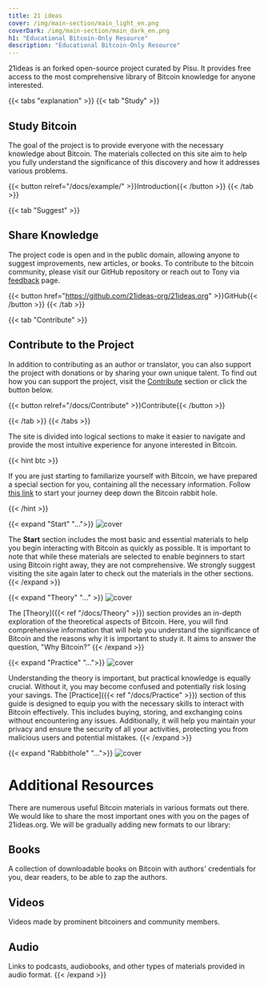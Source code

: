 ```yaml
---
title: 21 ideas
cover: /img/main-section/main_light_en.png
coverDark: /img/main-section/main_dark_en.png
h1: "Educational Bitcoin-Only Resource"
description: "Educational Bitcoin-Only Resource"
---
```


21ideas is an forked open-source project curated by Pisu. It provides free access to the most comprehensive library of Bitcoin knowledge for anyone interested.

{{< tabs "explanation" >}}
{{< tab "Study" >}}
## Study Bitcoin

The goal of the project is to provide everyone with the necessary knowledge about Bitcoin. The materials collected on this site aim to help you fully understand the significance of this discovery and how it addresses various problems. 

{{< button relref="/docs/example/" >}}Introduction{{< /button >}}
{{< /tab >}}

{{< tab "Suggest" >}}
## Share Knowledge

The project code is open and in the public domain, allowing anyone to suggest improvements, new articles, or books. To contribute to the bitcoin community, please visit our GitHub repository or reach out to Tony via [feedback](/feedback) page.

{{< button href="https://github.com/21ideas-org/21ideas.org" >}}GitHub{{< /button >}}
{{< /tab >}}

{{< tab "Contribute" >}}
## Contribute to the Project

In addition to contributing as an author or translator, you can also support the project with donations or by sharing your own unique talent. To find out how you can support the project, visit the [Contribute](/contribute) section or click the button below. 

{{< button relref="/docs/Contribute" >}}Contribute{{< /button >}}

{{< /tab >}}
{{< /tabs >}}

The site is divided into logical sections to make it easier to navigate and provide the most intuitive experience for anyone interested in Bitcoin.

{{< hint btc >}}

If you are just starting to familiarize yourself with Bitcoin, we have prepared a special section for you, containing all the necessary information. Follow [this link](/start) to start your journey deep down the Bitcoin rabbit hole. 

{{< /hint >}}

{{< expand "Start" "...">}}
![cover](/img/main-section/start-en.png)

The **Start** section includes the most basic and essential materials to help you begin interacting with Bitcoin as quickly as possible. It is important to note that while these materials are selected to enable beginners to start using Bitcoin right away, they are not comprehensive. We strongly suggest visiting the site again later to check out the materials in the other sections.
{{< /expand >}}

{{< expand "Theory" "..." >}}
![cover](/img/main-section/theory-en.png)

The [Theory]({{< ref "/docs/Theory" >}}) section provides an in-depth exploration of the theoretical aspects of Bitcoin. Here, you will find comprehensive information that will help you understand the significance of Bitcoin and the reasons why it is important to study it. It aims to answer the question, "Why Bitcoin?”
{{< /expand >}}

{{< expand "Practice" "...">}}
![cover](/img/main-section/practice-en.png)

Understanding the theory is important, but practical knowledge is equally crucial. Without it, you may become confused and potentially risk losing your savings. The [Practice]({{< ref "/docs/Practice" >}}) section of this guide is designed to equip you with the necessary skills to interact with Bitcoin effectively. This includes buying, storing, and exchanging coins without encountering any issues. Additionally, it will help you maintain your privacy and ensure the security of all your activities, protecting you from malicious users and potential mistakes.
{{< /expand >}}

{{< expand "Rabbithole" "...">}}
![cover](/img/main-section/rabbithole-en.png)
# Additional Resources

There are numerous useful Bitcoin materials in various formats out there. We would like to share the most important ones with you on the pages of 21ideas.org. We will be gradually adding new formats to our library:

## Books

A collection of downloadable books on Bitcoin with authors' credentials for you, dear readers, to be able to zap the authors.

## Videos

Videos made by prominent bitcoiners and community members.

## Audio

Links to podcasts, audiobooks, and other types of materials provided in audio format.
{{< /expand >}}
